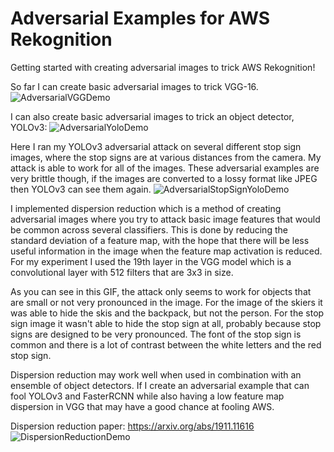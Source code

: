 # Adversarial Examples for AWS Rekognition
Getting started with creating adversarial images to trick AWS Rekognition!

So far I can create basic adversarial images to trick VGG-16.
![AdversarialVGGDemo](/demos/vgg_adversarial.gif)


I can also create basic adversarial images to trick an object detector, YOLOv3:
![AdversarialYoloDemo](/demos/yolo_adversarial.gif)

Here I ran my YOLOv3 adversarial attack on several different stop sign images, where the stop signs are at various distances from the camera. My attack is able to work for all of the images. These adversarial examples are very brittle though, if the images are converted to a lossy format like JPEG then YOLOv3 can see them again.
![AdversarialStopSignYoloDemo](/demos/stop-sign-adversarial-demo.gif)

I implemented dispersion reduction which is a method of creating adversarial images where you try to attack basic image features that would be common across several classifiers. This is done by reducing the standard deviation of a feature map, with the hope that there will be less useful information in the image when the feature map activation is reduced. For my experiment I used the 19th layer in the VGG model which is a convolutional layer with 512 filters that are 3x3 in size.

As you can see in this GIF, the attack only seems to work for objects that are small or not very pronounced in the image. For the image of the skiers it was able to hide the skis and the backpack, but not the person. For the stop sign image it wasn't able to hide the stop sign at all, probably because stop signs are designed to be very pronounced. The font of the stop sign is common and there is a lot of contrast between the white letters and the red stop sign.

Dispersion reduction may work well when used in combination with an ensemble of object detectors. If I create an adversarial example that can fool YOLOv3 and FasterRCNN while also having a low feature map dispersion in VGG that may have a good chance at fooling AWS.

Dispersion reduction paper: https://arxiv.org/abs/1911.11616
![DispersionReductionDemo](/demos/disperson_reduction.gif)